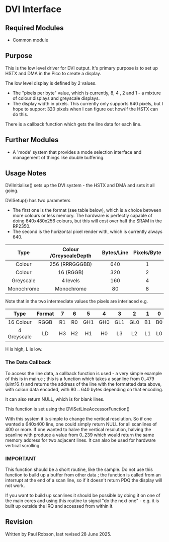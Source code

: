 # DVI Interface

## Required Modules 

- Common module

## Purpose

This is the low level driver for DVI output. It's primary purpose is to set up HSTX and DMA in the Pico to create a display.

The low level display is defined by 2 values. 

- The "pixels per byte" value, which is currently, 8, 4 , 2 and 1 - a mixture of colour displays and greyscale displays.
- The display width in pixels. This currently only supports 640 pixels, but I hope to support 320 pixels when I can figure out how/if the HSTX can do this.

There is a callback function which gets the line data for each line.

## Further Modules

- A 'mode' system that provides a mode selection interface and management of things like double buffering.

## Usage Notes

DVIInitialise() sets up the DVI system - the HSTX and DMA and sets it all going.

DVISetup() has two parameters 

- The first one is the format (see table below), which is a choice between more colours or less memory. The hardware is perfectly capable of doing 640x480x256 colours, but this will cost over half the SRAM in the RP2350.
- The second is the horizontal pixel render with, which is currently always 640.

|    Type    | Colour /GreyscaleDepth | Bytes/Line | Pixels/Byte |
| :--------: | :--------------------: | :--------: | :---------: |
|   Colour   |     256 (RRRGGGBB)     |    640     |      1      |
|   Colour   |       16 (RGGB)        |    320     |      2      |
| Greyscale  |        4 levels        |    160     |      4      |
| Monochrome |       Monochrome       |     80     |      8      |

Note that in the two intermediate values the pixels are interlaced e.g.

|    Type     | Format |  7   |  6   |  5   |  4   |  3   |  2   |  1   |  0   |
| :---------: | :----: | :--: | :--: | :--: | :--: | :--: | :--: | :--: | :--: |
|  16 Colour  |  RGGB  |  R1  |  R0  | GH1  | GH0  | GL1  | GL0  |  B1  |  B0  |
| 4 Greyscale |   LD   |  H3  |  H2  |  H1  |  H0  |  L3  |  L2  |  L1  |  L0  |

H is high, L is low. 

### The Data Callback

To access the line data, a callback function is used - a very simple example of this is in main.c ; this is a function which takes a scanline from 0..479 (uint16_t) and returns the address of the line with the formatted data above, with colour data encoded, with 80 .. 640 bytes depending on that encoding.

It can also return NULL, which is for blank lines.

This function is set using the DVISetLineAccessorFunction()

With this system it is simple to change the vertical resolution. So if one wanted a 640x400 line, one could simply return NULL for all scanlines of 400 or more. If one wanted to halve the vertical resolution, halving the scanline with produce a value from 0..239 which would return the same memory address for two adjacent lines. It can also be used for hardware vertical scrolling.

### IMPORTANT 

This function should be a short routine, like the sample. Do not use this function to build up a buffer from other data ; the function is called from an interrupt at the end of a scan line, so if it doesn't return PDQ the display will not work.

If you want to build up scanlines it should be possible by doing it on one of the main cores and using this routine to signal "do the next one" - e.g. it is built up outside the IRQ and accessed from within it. 

## Revision

Written by Paul Robson, last revised 28 June 2025.







